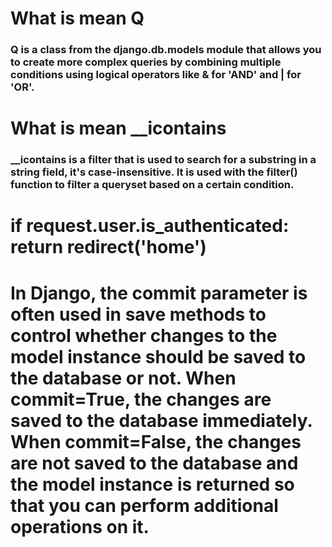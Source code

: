 # What is mean Q
### Q is a class from the django.db.models module that allows you to create more complex queries by combining multiple conditions using logical operators like & for 'AND' and | for 'OR'.



# What is mean __icontains
### __icontains is a filter that is used to search for a substring in a string field, it's case-insensitive. It is used with the filter() function to filter a queryset based on a certain condition.


#  if request.user.is_authenticated: return redirect('home')



# In Django, the commit parameter is often used in save methods to control whether changes to the model instance should be saved to the database or not. When commit=True, the changes are saved to the database immediately. When commit=False, the changes are not saved to the database and the model instance is returned so that you can perform additional operations on it.